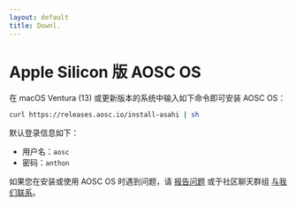```yaml
---
layout: default
title: Downl.
---
```


Apple Silicon 版 AOSC OS
=========================

在 macOS Ventura (13) 或更新版本的系统中输入如下命令即可安装 AOSC OS：

```bash
curl https://releases.aosc.io/install-asahi | sh
```

默认登录信息如下：

- 用户名：`aosc`
- 密码：`anthon`

如果您在安装或使用 AOSC OS 时遇到问题，请 [报告问题](https://github.com/AOSC-Dev/aosc-os-abbs/issues/new?assignees=&labels=&projects=&template=bug-report.yml) 或于社区聊天群组 [与我们联系](https://aosc.io/contact/)。
